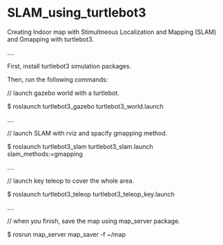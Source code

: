 # SLAM_using_turtlebot3
Creating Indoor map with Stimultneous Localization and Mapping (SLAM) and Gmapping with turtlebot3.

....

First, install turtlebot3 simulation packages.


Then, run the following commands:

// launch gazebo world with a turtlebot.

$ roslaunch turtlebot3_gazebo turtlebot3_world.launch 

....

// launch SLAM with rviz and spacify gmapping method.

$ roslaunch turtlebot3_slam turtlebot3_slam.launch slam_methods:=gmapping

....

// launch key teleop to cover the whole area. 

$ roslaunch turtlebot3_teleop turtlebot3_teleop_key.launch 

....

// when you finish, save the map using map_server package.

$ rosrun map_server map_saver -f ~/map
